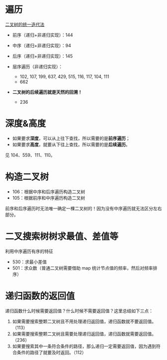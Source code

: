# 遍历

[二叉树的统一迭代法](https://github.com/youngyangyang04/leetcode-master/blob/master/problems/%E4%BA%8C%E5%8F%89%E6%A0%91%E7%9A%84%E7%BB%9F%E4%B8%80%E8%BF%AD%E4%BB%A3%E6%B3%95.md)

- 前序（递归+非递归实现）：144
- 中序（递归+非递归实现）：94
- 后序（递归+非递归实现）：145
- 层序遍历（非递归实现）：
    - 102, 107, 199, 637, 429, 515, 116, 117, 104, 111
    - 662

- **二叉树的后续遍历就是天然的回溯！**
    - 236

# 深度&高度

- 如果要求**深度**，可以从上往下查找，所以需要的是**前序遍历**；
- 如果要求**高度**，就要从下往上查找，所以需要的是**后续遍历**。

见 104、559、111、110。

# 构造二叉树

- 106：根据中序和后序遍历构造二叉树
- 105：根据前序和中序遍历构造二叉树

前序和后序遍历时无法唯一确定一棵二叉树的！因为没有中序遍历就无法区分左右部分。

# 二叉搜索树树求最值、差值等

利用中序遍历有序的特征

- 530：求最小差值
- 501：求众数（普通二叉树需要借助 map 统计节点值的频率，然后对频率排序）

# 递归函数的返回值

递归函数什么时候需要返回值？什么时候不需要返回值？这里总结如下三点：

1. 如果需要搜索整颗二叉树且不用处理递归返回值，递归函数就不要返回值。（113）
2. 如果需要搜索整颗二叉树且需要处理递归返回值，递归函数就需要返回值。（236）
3. 如果要搜索其中一条符合条件的路径，那么递归一定需要返回值，因为遇到符合条件的路径了就要及时返回。（112）
